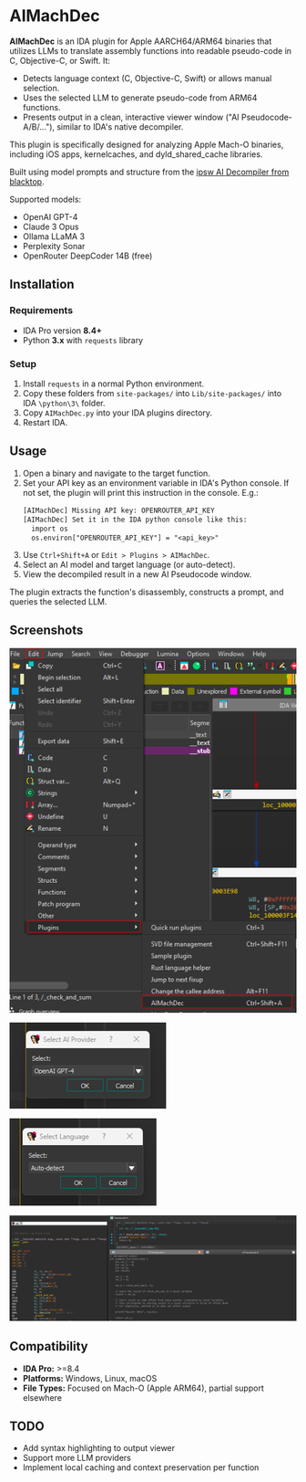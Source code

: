 # AIMachDec

**AIMachDec** is an IDA plugin for Apple AARCH64/ARM64 binaries that utilizes LLMs to translate assembly functions into readable pseudo-code in C, Objective-C, or Swift. It:

* Detects language context (C, Objective-C, Swift) or allows manual selection.
* Uses the selected LLM to generate pseudo-code from ARM64 functions.
* Presents output in a clean, interactive viewer window ("AI Pseudocode-A/B/..."), similar to IDA's native decompiler.

This plugin is specifically designed for analyzing Apple Mach-O binaries, including iOS apps, kernelcaches, and dyld_shared_cache libraries.

Built using model prompts and structure from the [ipsw AI Decompiler from blacktop](https://blacktop.github.io/ipsw/docs/guides/decompiler/).

Supported models:

* OpenAI GPT-4
* Claude 3 Opus
* Ollama LLaMA 3
* Perplexity Sonar
* OpenRouter DeepCoder 14B (free)


## Installation

### Requirements

* IDA Pro version **8.4+**
* Python **3.x** with `requests` library

### Setup

1.  Install `requests` in a normal Python environment.
2. Copy these folders from `site-packages/` into `Lib/site-packages/` into IDA `\python\3\` folder.
3. Copy `AIMachDec.py` into your IDA plugins directory.
4. Restart IDA.


## Usage

1. Open a binary and navigate to the target function.
2. Set your API key as an environment variable in IDA's Python console. If not set, the plugin will print this instruction in the console. E.g.:
	```
	[AIMachDec] Missing API key: OPENROUTER_API_KEY
	[AIMachDec] Set it in the IDA python console like this:
	  import os
	  os.environ["OPENROUTER_API_KEY"] = "<api_key>"
	```
3. Use `Ctrl+Shift+A` or `Edit > Plugins > AIMachDec`.
4. Select an AI model and target language (or auto-detect).
5. View the decompiled result in a new AI Pseudocode window.

The plugin extracts the function's disassembly, constructs a prompt, and queries the selected LLM.


## Screenshots

![](screenshots/1.png)

![](screenshots/2.png)

![](screenshots/3.png)

![](screenshots/4.png)


## Compatibility

* **IDA Pro:** >=8.4
* **Platforms:** Windows, Linux, macOS
* **File Types:** Focused on Mach-O (Apple ARM64), partial support elsewhere


## TODO

* Add syntax highlighting to output viewer
* Support more LLM providers
* Implement local caching and context preservation per function
